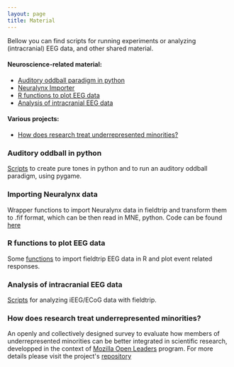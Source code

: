 ```yaml
---
layout: page
title: Material
---
```


Bellow you can find scripts for running experiments or analyzing (intracranial) EEG data, and other shared material.

#### Neuroscience-related material:
* [Auditory oddball paradigm in python](#auditory-oddball-in-python)
* [Neuralynx Importer](#importing-neuralynx-data)
* [R functions to plot EEG data](#r-functions-to-plot-eeg-data)
* [Analysis of intracranial EEG data](#analysis-of-intracranial-eeg-data)

#### Various projects:
* [How does research treat underrepresented minorities?](#how-does-research-treat-underrepresented-minorities)


### Auditory oddball in python
[Scripts](https://github.com/aath0/AuditoryOddball) to create pure tones in python and to run an auditory oddball paradigm, using pygame.

### Importing Neuralynx data
Wrapper functions to import Neuralynx data in fieldtrip and transform them to .fif format, which can be then read in MNE, python. Code can be found [here](https://github.com/aath0/EEG_Neuralynx2Fieldtrip2MNE)


### R functions to plot EEG data
Some [functions](https://github.com/aath0/REEG) to import fieldtrip EEG data in R and plot event related responses.

### Analysis of intracranial EEG data
[Scripts](https://github.com/aath0/iEEG) for analyzing iEEG/ECoG data with fieldtrip.


### How does research treat underrepresented minorities?
An openly and collectively designed survey to evaluate how members of underrepresented minorities can be better integrated in scientific research, developped in the context of [Mozilla Open Leaders](https://mozilla.github.io/leadership-training/) program. For more details please visit the project's [repository](https://github.com/aath0/MinoritiesInResearch)


